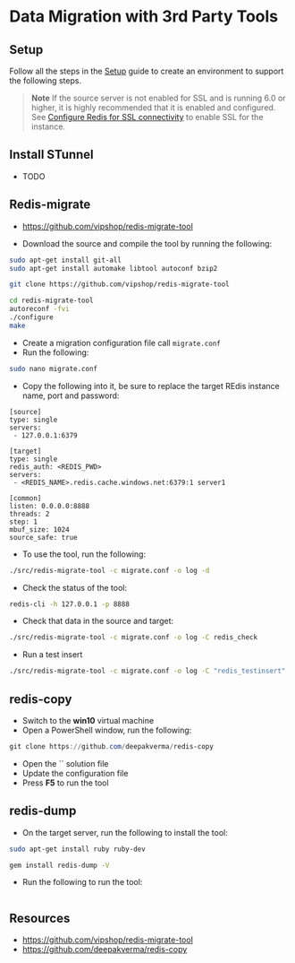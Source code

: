# Data Migration with 3rd Party Tools

## Setup

Follow all the steps in the [Setup](./../05_Appendix/00_Setup.md) guide to create an environment to support the following steps.

> **Note** If the source server is not enabled for SSL and is running 6.0 or higher, it is highly recommended that it is enabled and configured.  See [Configure Redis for SSL connectivity](../05_Appendix/04_ConfigurePostgresSSL.md) to enable SSL for the instance.

## Install STunnel

- TODO

## Redis-migrate

- https://github.com/vipshop/redis-migrate-tool

- Download the source and compile the tool by running the following:

```bash
sudo apt-get install git-all
sudo apt-get install automake libtool autoconf bzip2

git clone https://github.com/vipshop/redis-migrate-tool

cd redis-migrate-tool
autoreconf -fvi
./configure
make
```

- Create a migration configuration file call `migrate.conf`
- Run the following:

```bash
sudo nano migrate.conf
```

- Copy the following into it, be sure to replace the target REdis instance name, port and password:

```text
[source]
type: single
servers:
 - 127.0.0.1:6379

[target]
type: single
redis_auth: <REDIS_PWD>
servers:
 - <REDIS_NAME>.redis.cache.windows.net:6379:1 server1

[common]
listen: 0.0.0.0:8888
threads: 2
step: 1
mbuf_size: 1024
source_safe: true
```

- To use the tool, run the following:

```bash
./src/redis-migrate-tool -c migrate.conf -o log -d
```

- Check the status of the tool:

```bash
redis-cli -h 127.0.0.1 -p 8888
```

- Check that data in the source and target:

```bash
./src/redis-migrate-tool -c migrate.conf -o log -C redis_check
```

- Run a test insert

```bash
./src/redis-migrate-tool -c migrate.conf -o log -C "redis_testinsert"
```

## redis-copy

- Switch to the **win10** virtual machine
- Open a PowerShell window, run the following:

```PowerShell
git clone https://github.com/deepakverma/redis-copy
```

- Open the `` solution file
- Update the configuration file
- Press **F5** to run the tool

## redis-dump

- On the target server, run the following to install the tool:

```bash
sudo apt-get install ruby ruby-dev

gem install redis-dump -V
```

- Run the following to run the tool:

```bash
```

## Resources

- https://github.com/vipshop/redis-migrate-tool
- https://github.com/deepakverma/redis-copy